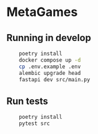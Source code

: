 # MetaGames

## Running in develop

```bash
    poetry install
    docker compose up -d
    cp .env.example .env
    alembic upgrade head
    fastapi dev src/main.py
``` 

## Run tests
```bash
    poetry install
    pytest src
```